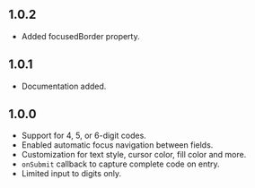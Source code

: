 ## 1.0.2

- Added focusedBorder property.

## 1.0.1

- Documentation added.

## 1.0.0

- Support for 4, 5, or 6-digit codes.
- Enabled automatic focus navigation between fields.
- Customization for text style, cursor color, fill color and more.
- `onSubmit` callback to capture complete code on entry.
- Limited input to digits only.
